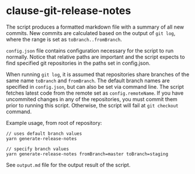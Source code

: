 # clause-git-release-notes

The script produces a formatted markdown file with a summary of all new commits.
New commits are calculated based on the output of `git log`, where the range is set as `toBranch..fromBranch`.

`config.json` file contains configuration necessary for the script to run normally. Notice that relative paths are important and
the script expects to find specified git repositories in the paths set in config.json.

When running `git log`, it is assumed that repositories share branches of the same name `toBranch` and `fromBranch`.
The default branch names are specified in `config.json`, but can also be set via command line.
The script fetches latest code from the remote set as `config.remoteName`. If you have uncommited changes in any of the repositories,
you must commit them prior to running this script. Otherwise, the script will fail at `git checkout` command.

Example usage, from root of repository:

```
// uses default branch values
yarn generate-release-notes

// specify branch values
yarn generate-release-notes fromBranch=master toBranch=staging
```

See `output.md` file for the output result of the script.
